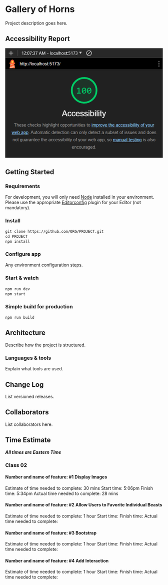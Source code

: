 # Gallery of Horns

Project description goes here.

## Accessibility Report

![Lighthouse report, score: 100](/lighthouse-reports/lab1-report.png)

## Getting Started

### Requirements

For development, you will only need [Node](http://nodejs.org/) installed in your environment.
Please use the appropriate [Editorconfig](http://editorconfig.org/) plugin for your Editor (not mandatory).

### Install

    git clone https://github.com/ORG/PROJECT.git
    cd PROJECT
    npm install

### Configure app

Any environment configuration steps.

### Start & watch

    npm run dev
    npm start

### Simple build for production

    npm run build

## Architecture

Describe how the project is structured.

### Languages & tools

Explain what tools are used.

## Change Log

List versioned releases.

## Collaborators

List collaborators here.

## Time Estimate

***All times are Eastern Time***

### Class 02

#### Number and name of feature: #1 Display Images

  Estimate of time needed to complete: 30 mins
  Start time: 5:06pm
  Finish time: 5:34pm
  Actual time needed to complete: 28 mins

#### Number and name of feature: #2 Allow Users to Favorite Individual Beasts

  Estimate of time needed to complete: 1 hour
  Start time: 
  Finish time: 
  Actual time needed to complete: 

#### Number and name of feature: #3 Bootstrap

  Estimate of time needed to complete: 1 hour
  Start time: 
  Finish time: 
  Actual time needed to complete: 

#### Number and name of feature: #4 Add Interaction

  Estimate of time needed to complete: 1 hour
  Start time: 
  Finish time: 
  Actual time needed to complete: 
